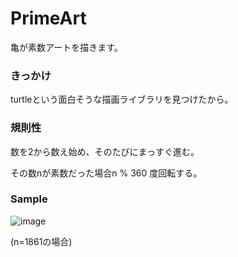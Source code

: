 # PrimeArt
亀が素数アートを描きます。

### きっかけ
turtleという面白そうな描画ライブラリを見つけたから。

### 規則性
数を2から数え始め、そのたびにまっすぐ進む。

その数nが素数だった場合n % 360 度回転する。

### Sample
![image](https://user-images.githubusercontent.com/82374688/155285621-8ae4302d-54ac-4065-a683-aa2cadcbba31.png)

(n=1861の場合)
